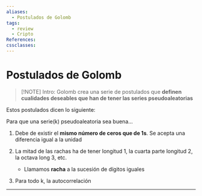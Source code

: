 ```yaml
---
aliases:
  - Postulados de Golomb
tags:
  - review
  - Cripto
References: 
cssclasses:
---
```

# Postulados de Golomb

> [!NOTE] Intro: 
> Golomb crea una serie de postulados que **definen cualidades deseables que han de tener las series pseudoaleatorias**
> 

Estos postulados dicen lo siguiente: 

Para que una serie(k) pseudoaleatoria sea buena…

1. Debe de existir el **mismo número de ceros que de 1s**. Se acepta una diferencia igual a la unidad

2. La mitad de las rachas ha de tener longitud 1, la cuarta parte longitud 2, la octava long 3, etc.
   + Llamamos **racha** a la sucesión de dígitos iguales

3. Para todo k, la autocorrelación 


***
